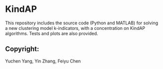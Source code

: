 # KindAP
This repository includes the source code (Python and MATLAB) for solving a new clustering model k-indicators, with a concentration on KindAP algorithms. Tests and plots are also provided. 

## Copyright:
Yuchen Yang, Yin Zhang, Feiyu Chen
